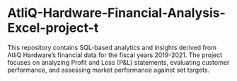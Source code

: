 # AtliQ-Hardware-Financial-Analysis-Excel-project-t
This repository contains SQL-based analytics and insights derived from AtliQ Hardware’s financial data for the fiscal years 2019-2021. The project focuses on analyzing Profit and Loss (P&amp;L) statements, evaluating customer performance, and assessing market performance against set targets.
